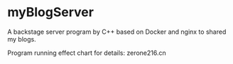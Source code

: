 # myBlogServer
A backstage server program by C++ based on Docker and nginx to shared my blogs.


Program running effect chart for details: zerone216.cn
